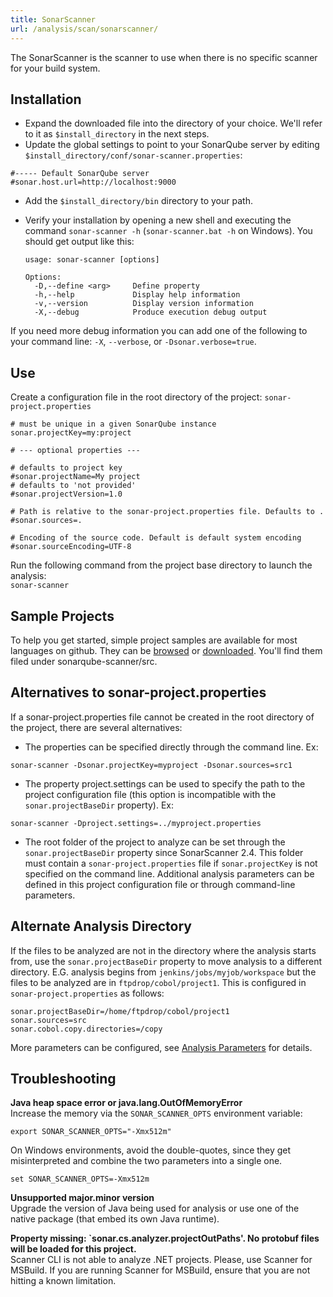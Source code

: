 ```yaml
---
title: SonarScanner
url: /analysis/scan/sonarscanner/
---
```


<!-- static -->
<!-- update_center:scannercli -->
<!-- /static -->
<update-center updatecenterkey="scannercli"></update-center>

The SonarScanner is the scanner to use when there is no specific scanner for your build system.

## Installation
* Expand the downloaded file into the directory of your choice. We'll refer to it as `$install_directory` in the next steps.
* Update the global settings to point to your SonarQube server by editing `$install_directory/conf/sonar-scanner.properties`:
```
#----- Default SonarQube server
#sonar.host.url=http://localhost:9000
```
* Add the `$install_directory/bin` directory to your path.
* Verify your installation by opening a new shell and executing the command `sonar-scanner -h` (`sonar-scanner.bat -h` on Windows). You should get output like this:

   ```
   usage: sonar-scanner [options]
  
   Options:
     -D,--define <arg>     Define property
     -h,--help             Display help information
     -v,--version          Display version information
     -X,--debug            Produce execution debug output
   ```

If you need more debug information you can add one of the following to your command line: `-X`, `--verbose`, or `-Dsonar.verbose=true`.

## Use
Create a configuration file in the root directory of the project: `sonar-project.properties`
```
# must be unique in a given SonarQube instance
sonar.projectKey=my:project

# --- optional properties ---

# defaults to project key
#sonar.projectName=My project
# defaults to 'not provided'
#sonar.projectVersion=1.0
 
# Path is relative to the sonar-project.properties file. Defaults to .
#sonar.sources=.
 
# Encoding of the source code. Default is default system encoding
#sonar.sourceEncoding=UTF-8
```
Run the following command from the project base directory to launch the analysis:  
`sonar-scanner`

## Sample Projects
To help you get started, simple project samples are available for most languages on github. They can be [browsed](https://github.com/SonarSource/sonar-scanning-examples) or [downloaded](https://github.com/SonarSource/sonar-scanning-examples/archive/master.zip). You'll find them filed under sonarqube-scanner/src.


## Alternatives to sonar-project.properties
If a sonar-project.properties file cannot be created in the root directory of the project, there are several alternatives:

* The properties can be specified directly through the command line. Ex:
```
sonar-scanner -Dsonar.projectKey=myproject -Dsonar.sources=src1
```
* The property project.settings can be used to specify the path to the project configuration file (this option is incompatible with the `sonar.projectBaseDir` property). Ex:
```
sonar-scanner -Dproject.settings=../myproject.properties
```
* The root folder of the project to analyze can be set through the `sonar.projectBaseDir` property since SonarScanner 2.4. This folder must contain a `sonar-project.properties` file if `sonar.projectKey` is not specified on the command line.
Additional analysis parameters can be defined in this project configuration file or through command-line parameters. 

## Alternate Analysis Directory
If the files to be analyzed are not in the directory where the analysis starts from, use the `sonar.projectBaseDir` property to move analysis to a different directory. E.G. analysis begins from `jenkins/jobs/myjob/workspace` but the files to be analyzed are in `ftpdrop/cobol/project1`.
This is configured in `sonar-project.properties` as follows:
```
sonar.projectBaseDir=/home/ftpdrop/cobol/project1
sonar.sources=src
sonar.cobol.copy.directories=/copy
```

More parameters can be configured, see [Analysis Parameters](/analysis/analysis-parameters/) for details.

## Troubleshooting
**Java heap space error or java.lang.OutOfMemoryError**  
Increase the memory via the `SONAR_SCANNER_OPTS` environment variable:
```
export SONAR_SCANNER_OPTS="-Xmx512m"
```
On Windows environments, avoid the double-quotes, since they get misinterpreted and combine the two parameters into a single one.
```
set SONAR_SCANNER_OPTS=-Xmx512m
```

**Unsupported major.minor version**  
Upgrade the version of Java being used for analysis or use one of the native package (that embed its own Java runtime).

**Property missing: `sonar.cs.analyzer.projectOutPaths'. No protobuf files will be loaded for this project.**  
Scanner CLI is not able to analyze .NET projects. Please, use Scanner for MSBuild. If you are running Scanner for MSBuild, ensure that you are not hitting a known limitation.

